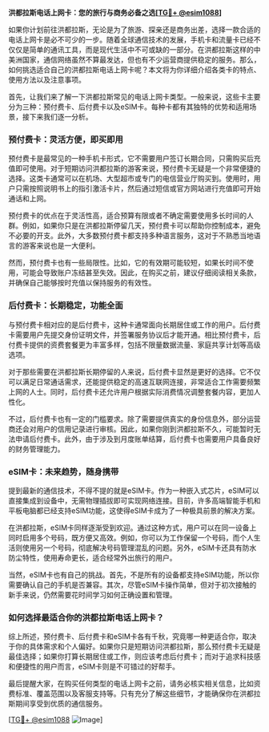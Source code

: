 **洪都拉斯电话上网卡：您的旅行与商务必备之选[[TG💪+ @esim1088](https://t.me/s/esim1088)]**

如果你计划前往洪都拉斯，无论是为了旅游、探亲还是商务出差，选择一款合适的电话上网卡是必不可少的一步。随着全球通信技术的发展，手机卡和流量卡已经不仅仅是简单的通讯工具，而是现代生活中不可或缺的一部分。在洪都拉斯这样的中美洲国家，通信网络虽然不算最发达，但也有不少运营商提供稳定的服务。那么，如何挑选适合自己的洪都拉斯电话上网卡呢？本文将为你详细介绍各类卡的特点、使用方法以及注意事项。

首先，让我们来了解一下洪都拉斯常见的电话上网卡类型。一般来说，这些卡主要分为三种：预付费卡、后付费卡以及eSIM卡。每种卡都有其独特的优势和适用场景，接下来我们逐一分析。

### 预付费卡：灵活方便，即买即用

预付费卡是最常见的一种手机卡形式，它不需要用户签订长期合同，只需购买后充值即可使用。对于短期访问洪都拉斯的游客来说，预付费卡无疑是一个非常便捷的选择。这类卡通常可以在机场、大型超市或专门的电信营业厅购买到。使用时，用户只需按照说明书上的指引激活卡片，然后通过短信或官方网站进行充值即可开始通话和上网。

预付费卡的优点在于灵活性高，适合预算有限或者不确定需要使用多长时间的人群。例如，如果你只是在洪都拉斯停留几天，预付费卡可以帮助你控制成本，避免不必要的开支。此外，大多数预付费卡都支持多种语言服务，这对于不熟悉当地语言的游客来说也是一大便利。

然而，预付费卡也有一些局限性。比如，它的有效期可能较短，如果长时间不使用，可能会导致账户冻结甚至失效。因此，在购买之前，建议仔细阅读相关条款，并确保自己能够按时充值以保持服务的有效性。

### 后付费卡：长期稳定，功能全面

与预付费卡相对应的是后付费卡，这种卡通常面向长期居住或工作的用户。后付费卡需要用户先提交身份证明文件，并签署服务协议后才能开通。相比预付费卡，后付费卡提供的资费套餐更为丰富多样，包括不限量数据流量、家庭共享计划等高级选项。

对于那些需要在洪都拉斯长期停留的人来说，后付费卡显然是更好的选择。它不仅可以满足日常通话需求，还能提供稳定的高速互联网连接，非常适合工作需要频繁上网的人士。同时，后付费卡还允许用户根据实际消费情况调整套餐内容，更加人性化。

不过，后付费卡也有一定的门槛要求。除了需要提供真实的身份信息外，部分运营商还会对用户的信用记录进行审核。因此，如果你刚到洪都拉斯不久，可能暂时无法申请后付费卡。此外，由于涉及到月度账单结算，后付费卡也需要用户具备良好的财务管理能力。

### eSIM卡：未来趋势，随身携带

提到最新的通信技术，不得不提的就是eSIM卡。作为一种嵌入式芯片，eSIM可以直接集成到设备中，无需物理插拔即可实现网络连接。目前，许多高端智能手机和平板电脑都已经支持eSIM功能，这使得eSIM卡成为了一种极具前景的解决方案。

在洪都拉斯，eSIM卡同样逐渐受到欢迎。通过这种方式，用户可以在同一设备上同时启用多个号码，既方便又高效。例如，你可以为工作保留一个号码，而个人生活则使用另一个号码，彻底解决号码管理混乱的问题。另外，eSIM卡还具有防水防尘特性，使用寿命更长，适合经常外出旅行的用户。

当然，eSIM卡也有自己的挑战。首先，不是所有的设备都支持eSIM功能，所以你需要确认自己的手机是否兼容。其次，尽管eSIM卡操作简单，但对于初次接触的新手来说，仍然需要花时间学习如何正确设置和管理。

### 如何选择最适合你的洪都拉斯电话上网卡？

综上所述，预付费卡、后付费卡和eSIM卡各有千秋，究竟哪一种更适合你，取决于你的具体需求和个人偏好。如果你只是短期访问洪都拉斯，那么预付费卡无疑是最佳选择；如果你打算长期居住或工作，则应该考虑后付费卡；而对于追求科技感和便捷性的用户而言，eSIM卡则是不可错过的好帮手。

最后提醒大家，在购买任何类型的电话上网卡之前，请务必核实相关信息，比如资费标准、覆盖范围以及客服支持等。只有充分了解这些细节，才能确保你在洪都拉斯期间享受到优质的通信服务。

[[TG💪+ @esim1088](https://t.me/s/esim1088) ![Image](https://i.postimg.cc/4NQfJmqS/Snipaste-2025-05-13-00-14-12.png)]